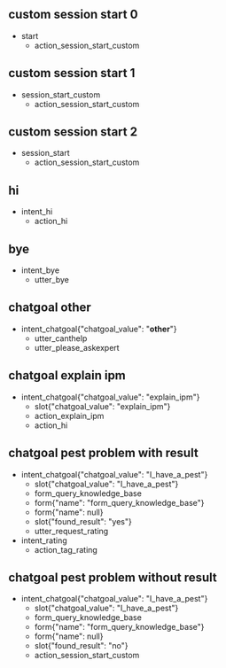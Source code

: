 ## custom session start 0
* start
  - action_session_start_custom

## custom session start 1
* session_start_custom
  - action_session_start_custom
  
## custom session start 2
* session_start
  - action_session_start_custom
  
## hi
* intent_hi
  - action_hi

## bye
* intent_bye
  - utter_bye

## chatgoal other
* intent_chatgoal{"chatgoal_value": "__other__"}
    - utter_canthelp
    - utter_please_askexpert
    
## chatgoal explain ipm
* intent_chatgoal{"chatgoal_value": "explain_ipm"}
    - slot{"chatgoal_value": "explain_ipm"}
    - action_explain_ipm
    - action_hi
    
## chatgoal pest problem with result
* intent_chatgoal{"chatgoal_value": "I_have_a_pest"}
    - slot{"chatgoal_value": "I_have_a_pest"}
    - form_query_knowledge_base
    - form{"name": "form_query_knowledge_base"}
    - form{"name": null}
    - slot{"found_result": "yes"}
    - utter_request_rating
* intent_rating
    - action_tag_rating
    
## chatgoal pest problem without result
* intent_chatgoal{"chatgoal_value": "I_have_a_pest"}
    - slot{"chatgoal_value": "I_have_a_pest"}
    - form_query_knowledge_base
    - form{"name": "form_query_knowledge_base"}
    - form{"name": null}
    - slot{"found_result": "no"}
    - action_session_start_custom
    
